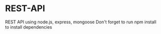 # REST-API
REST API using node.js, express, mongoose
Don't forget to run npm install to install dependencies
